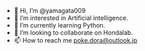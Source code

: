 - 👋 Hi, I’m @yamagata009
- 👀 I’m interested in Artificial intelligence.
- 🌱 I’m currently learning Python.
- 💞️ I’m looking to collaborate on Hondalab.
- 📫 How to reach me poke.dora@outlook.jp

<!---
yamagata009/yamagata009 is a ✨ special ✨ repository because its `README.md` (this file) appears on your GitHub profile.
You can click the Preview link to take a look at your changes.
--->
